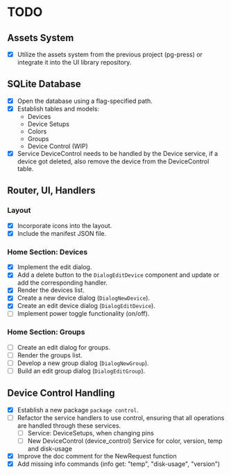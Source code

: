 # TODO

## Assets System

- [x] Utilize the assets system from the previous project (pg-press) or integrate it into the UI library repository.

## SQLite Database

- [x] Open the database using a flag-specified path.
- [x] Establish tables and models:
  - Devices
  - Device Setups
  - Colors
  - Groups
  - Device Control (WIP)
- [x] Service DeviceControl needs to be handled by the Device service, if a device got deleted, also remove the device from the DeviceControl table.

## Router, UI, Handlers

### Layout

- [x] Incorporate icons into the layout.
- [x] Include the manifest JSON file.

### Home Section: Devices

- [x] Implement the edit dialog.
- [x] Add a delete button to the `DialogEditDevice` component and update or add the corresponding handler.
- [x] Render the devices list.
- [x] Create a new device dialog (`DialogNewDevice`).
- [x] Create an edit device dialog (`DialogEditDevice`).
- [ ] Implement power toggle functionality (on/off).

### Home Section: Groups

- [ ] Create an edit dialog for groups.
- [ ] Render the groups list.
- [ ] Develop a new group dialog (`DialogNewGroup`).
- [ ] Build an edit group dialog (`DialogEditGroup`).

## Device Control Handling

- [x] Establish a new package `package control`.
- [ ] Refactor the service handlers to use control, ensuring that all operations are handled through these services.
  - [ ] Service: DeviceSetups, when changing pins
  - [ ] New DeviceControl (device_control) Service for color, version, temp and disk-usage
- [x] Improve the doc comment for the NewRequest function
- [x] Add missing info commands (info get: "temp", "disk-usage", "version")
